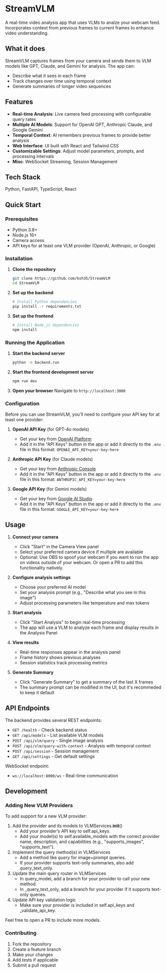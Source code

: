 # StreamVLM

A real-time video analysis app that uses VLMs to analze your webcam feed. Incorporates context from previous frames to current frames to enhance video understanding.

## What it does

StreamVLM captures frames from your camera and sends them to VLM models like GPT, Claude, and Gemini for analysis. The app can:

- Describe what it sees in each frame
- Track changes over time using temporal context
- Generate summaries of longer video sequences


## Features

- **Real-time Analysis**: Live camera feed processing with configurable query rates
- **Multiple AI Models**: Support for OpenAI GPT, Anthropic Claude, and Google Gemini
- **Temporal Context**: AI remembers previous frames to provide better analysis
- **Web Interface**: UI built with React and Tailwind CSS
- **Customizable Settings**: Adjust model parameters, prompts, and processing intervals
- **Misc**: WebSocket Streaming, Session Management

## Tech Stack

Python, FastAPI, TypeScript, React

## Quick Start

### Prerequisites

- Python 3.8+
- Node.js 16+
- Camera access
- API keys for at least one VLM provider (OpenAI, Anthropic, or Google)

### Installation

1. **Clone the repository**
   ```bash
   git clone https://github.com/ksh35/StreamVLM
   cd StreamVLM
   ```

2. **Set up the backend**
   ```bash
   # Install Python dependencies
   pip install -r requirements.txt
   ```

3. **Set up the frontend**
   ```bash
   # Install Node.js dependencies
   npm install
   ```

### Running the Application

1. **Start the backend server**
   ```bash
   python -m backend.run
   ```

2. **Start the frontend development server**
   ```bash
   npm run dev
   ```

3. **Open your browser**
   Navigate to `http://localhost:3000`

### Configuration

Before you can use StreamVLM, you'll need to configure your API key for at least one provider:

1. **OpenAI API Key** (for GPT-4o models)
   - Get your key from [OpenAI Platform](https://platform.openai.com/api-keys)
   - Add it in the "API Keys" button in the app or add it directly to the `.env` file in this format: `OPENAI_API_KEY=your-key-here`

2. **Anthropic API Key** (for Claude models)
   - Get your key from [Anthropic Console](https://console.anthropic.com/)
   - Add it in the "API Keys" button in the app or add it directly to the `.env` file in this format: `ANTHROPIC_API_KEY=your-key-here`

3. **Google API Key** (for Gemini models)
   - Get your key from [Google AI Studio](https://aistudio.google.com/)
   - Add it in the "API Keys" button in the app or add it directly to the `.env` file in this format: `GOOGLE_API_KEY=your-key-here`

## Usage

1. **Connect your camera**
   - Click "Start" in the Camera View panel
   - Select your preferred camera device if multiple are available
   - Optional: Use OBS to spoof your webcam if you want to run the app on videos outside of your webcam. Or open a PR to add this functionality natively.

2. **Configure analysis settings**
   - Choose your preferred AI model
   - Set your analysis prompt (e.g., "Describe what you see in this image")
   - Adjust processing parameters like temperature and max tokens

3. **Start analysis**
   - Click "Start Analysis" to begin real-time processing
   - The app will use a VLM to analyze each frame and display results in the Analysis Panel

4. **View results**
   - Real-time responses appear in the analysis panel
   - Frame history shows previous analyses
   - Session statistics track processing metrics

5. **Generate Summary**
    - Click "Generate Summary" to get a summary of the last X frames
    - The summary prompt can be modified in the UI, but it's recommeded to keep it default


## API Endpoints

The backend provides several REST endpoints:

- `GET /health` - Check backend status
- `GET /api/models` - List available VLM models
- `POST /api/vlm/query` - Single image analysis
- `POST /api/vlm/query-with-context` - Analysis with temporal context
- `POST /api/session` - Session management
- `GET /api/settings` - Get default settings

WebSocket endpoint:
- `ws://localhost:8000/ws` - Real-time communication

## Development

### Adding New VLM Providers

To add support for a new VLM provider:

1. Add the provider and its models to VLMServices.__init__()
    - Add your provider’s API key to self.api_keys.
    - Add your model(s) to self.available_models with the correct provider name, description, and capabilities (e.g., "supports_images", "supports_text").
2. Implement the query method(s) in VLMServices
    - Add a method like _query_<provider> for image+prompt queries.
    - If your provider supports text-only summaries, also add _query_<provider>_text_only.
3. Update the main query router in VLMServices
    - In query_model, add a branch for your provider to call your new method.
    - In _query_text_only, add a branch for your provider if it supports text-only queries.
4. Update API key validation logic
    - Make sure your provider is included in self.api_keys and _validate_api_key.

Feel free to open a PR to include more models.

### Contributing

1. Fork the repository
2. Create a feature branch
3. Make your changes
4. Add tests if applicable
5. Submit a pull request

